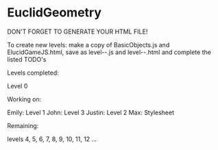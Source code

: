 # EuclidGeometry

DON'T FORGET TO GENERATE YOUR HTML FILE!

To create new levels: make a copy of BasicObjects.js and ElucidGameJS.html, save as level--.js and level--.html and complete the listed TODO's

Levels completed:

Level 0

Working on:

Emily: 		Level 1
John: 		Level 3
Justin: 	Level 2
Max: 		Stylesheet

Remaining:

levels 4, 5, 6, 7, 8, 9, 10, 11, 12 ...